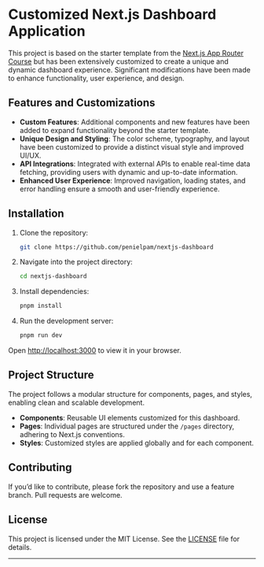 # Customized Next.js Dashboard Application

This project is based on the starter template from the [Next.js App Router Course](https://nextjs.org/learn) but has been extensively customized to create a unique and dynamic dashboard experience. Significant modifications have been made to enhance functionality, user experience, and design.

## Features and Customizations

- **Custom Features**: Additional components and new features have been added to expand functionality beyond the starter template.
- **Unique Design and Styling**: The color scheme, typography, and layout have been customized to provide a distinct visual style and improved UI/UX.
- **API Integrations**: Integrated with external APIs to enable real-time data fetching, providing users with dynamic and up-to-date information.
- **Enhanced User Experience**: Improved navigation, loading states, and error handling ensure a smooth and user-friendly experience.

## Installation

1. Clone the repository:
   ```bash
   git clone https://github.com/penielpam/nextjs-dashboard
   ```
2. Navigate into the project directory:
   ```bash
   cd nextjs-dashboard
   ```
3. Install dependencies:
   ```bash
   pnpm install
   ```
4. Run the development server:
   ```bash
   pnpm run dev
   ```

Open [http://localhost:3000](http://localhost:3000) to view it in your browser.

## Project Structure

The project follows a modular structure for components, pages, and styles, enabling clean and scalable development.

- **Components**: Reusable UI elements customized for this dashboard.
- **Pages**: Individual pages are structured under the `/pages` directory, adhering to Next.js conventions.
- **Styles**: Customized styles are applied globally and for each component.

## Contributing

If you’d like to contribute, please fork the repository and use a feature branch. Pull requests are welcome.

## License

This project is licensed under the MIT License. See the [LICENSE](LICENSE) file for details.

---